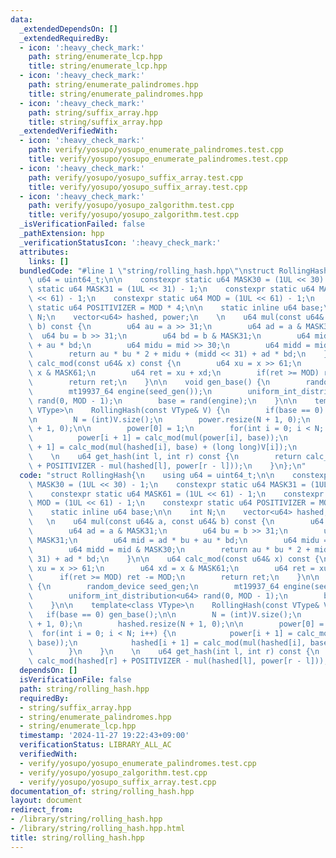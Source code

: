 ```yaml
---
data:
  _extendedDependsOn: []
  _extendedRequiredBy:
  - icon: ':heavy_check_mark:'
    path: string/enumerate_lcp.hpp
    title: string/enumerate_lcp.hpp
  - icon: ':heavy_check_mark:'
    path: string/enumerate_palindromes.hpp
    title: string/enumerate_palindromes.hpp
  - icon: ':heavy_check_mark:'
    path: string/suffix_array.hpp
    title: string/suffix_array.hpp
  _extendedVerifiedWith:
  - icon: ':heavy_check_mark:'
    path: verify/yosupo/yosupo_enumerate_palindromes.test.cpp
    title: verify/yosupo/yosupo_enumerate_palindromes.test.cpp
  - icon: ':heavy_check_mark:'
    path: verify/yosupo/yosupo_suffix_array.test.cpp
    title: verify/yosupo/yosupo_suffix_array.test.cpp
  - icon: ':heavy_check_mark:'
    path: verify/yosupo/yosupo_zalgorithm.test.cpp
    title: verify/yosupo/yosupo_zalgorithm.test.cpp
  _isVerificationFailed: false
  _pathExtension: hpp
  _verificationStatusIcon: ':heavy_check_mark:'
  attributes:
    links: []
  bundledCode: "#line 1 \"string/rolling_hash.hpp\"\nstruct RollingHash{\n    using\
    \ u64 = uint64_t;\n\n    constexpr static u64 MASK30 = (1UL << 30) - 1;\n    constexpr\
    \ static u64 MASK31 = (1UL << 31) - 1;\n    constexpr static u64 MASK61 = (1UL\
    \ << 61) - 1;\n    constexpr static u64 MOD = (1UL << 61) - 1;\n    constexpr\
    \ static u64 POSITIVIZER = MOD * 4;\n\n    static inline u64 base;\n\n    int\
    \ N;\n    vector<u64> hashed, power;\n    \n    u64 mul(const u64& a, const u64&\
    \ b) const {\n        u64 au = a >> 31;\n        u64 ad = a & MASK31;\n      \
    \  u64 bu = b >> 31;\n        u64 bd = b & MASK31;\n        u64 mid = ad * bu\
    \ + au * bd;\n        u64 midu = mid >> 30;\n        u64 midd = mid & MASK30;\n\
    \        return au * bu * 2 + midu + (midd << 31) + ad * bd;\n    }\n\n    u64\
    \ calc_mod(const u64& x) const {\n        u64 xu = x >> 61;\n        u64 xd =\
    \ x & MASK61;\n        u64 ret = xu + xd;\n        if(ret >= MOD) ret -= MOD;\n\
    \        return ret;\n    }\n\n    void gen_base() {\n        random_device seed_gen;\n\
    \        mt19937_64 engine(seed_gen());\n        uniform_int_distribution<u64>\
    \ rand(0, MOD - 1);\n        base = rand(engine);\n    }\n\n    template<class\
    \ VType>\n    RollingHash(const VType& V) {\n        if(base == 0) gen_base();\n\
    \n        N = (int)V.size();\n        power.resize(N + 1, 0);\n        hashed.resize(N\
    \ + 1, 0);\n\n        power[0] = 1;\n        for(int i = 0; i < N; i++) {\n  \
    \          power[i + 1] = calc_mod(mul(power[i], base));\n            hashed[i\
    \ + 1] = calc_mod(mul(hashed[i], base) + (long long)V[i]);\n        }\n    }\n\
    \    \n    u64 get_hash(int l, int r) const {\n        return calc_mod(hashed[r]\
    \ + POSITIVIZER - mul(hashed[l], power[r - l]));\n    }\n};\n"
  code: "struct RollingHash{\n    using u64 = uint64_t;\n\n    constexpr static u64\
    \ MASK30 = (1UL << 30) - 1;\n    constexpr static u64 MASK31 = (1UL << 31) - 1;\n\
    \    constexpr static u64 MASK61 = (1UL << 61) - 1;\n    constexpr static u64\
    \ MOD = (1UL << 61) - 1;\n    constexpr static u64 POSITIVIZER = MOD * 4;\n\n\
    \    static inline u64 base;\n\n    int N;\n    vector<u64> hashed, power;\n \
    \   \n    u64 mul(const u64& a, const u64& b) const {\n        u64 au = a >> 31;\n\
    \        u64 ad = a & MASK31;\n        u64 bu = b >> 31;\n        u64 bd = b &\
    \ MASK31;\n        u64 mid = ad * bu + au * bd;\n        u64 midu = mid >> 30;\n\
    \        u64 midd = mid & MASK30;\n        return au * bu * 2 + midu + (midd <<\
    \ 31) + ad * bd;\n    }\n\n    u64 calc_mod(const u64& x) const {\n        u64\
    \ xu = x >> 61;\n        u64 xd = x & MASK61;\n        u64 ret = xu + xd;\n  \
    \      if(ret >= MOD) ret -= MOD;\n        return ret;\n    }\n\n    void gen_base()\
    \ {\n        random_device seed_gen;\n        mt19937_64 engine(seed_gen());\n\
    \        uniform_int_distribution<u64> rand(0, MOD - 1);\n        base = rand(engine);\n\
    \    }\n\n    template<class VType>\n    RollingHash(const VType& V) {\n     \
    \   if(base == 0) gen_base();\n\n        N = (int)V.size();\n        power.resize(N\
    \ + 1, 0);\n        hashed.resize(N + 1, 0);\n\n        power[0] = 1;\n      \
    \  for(int i = 0; i < N; i++) {\n            power[i + 1] = calc_mod(mul(power[i],\
    \ base));\n            hashed[i + 1] = calc_mod(mul(hashed[i], base) + (long long)V[i]);\n\
    \        }\n    }\n    \n    u64 get_hash(int l, int r) const {\n        return\
    \ calc_mod(hashed[r] + POSITIVIZER - mul(hashed[l], power[r - l]));\n    }\n};\n"
  dependsOn: []
  isVerificationFile: false
  path: string/rolling_hash.hpp
  requiredBy:
  - string/suffix_array.hpp
  - string/enumerate_palindromes.hpp
  - string/enumerate_lcp.hpp
  timestamp: '2024-11-27 19:22:43+09:00'
  verificationStatus: LIBRARY_ALL_AC
  verifiedWith:
  - verify/yosupo/yosupo_enumerate_palindromes.test.cpp
  - verify/yosupo/yosupo_zalgorithm.test.cpp
  - verify/yosupo/yosupo_suffix_array.test.cpp
documentation_of: string/rolling_hash.hpp
layout: document
redirect_from:
- /library/string/rolling_hash.hpp
- /library/string/rolling_hash.hpp.html
title: string/rolling_hash.hpp
---
```

